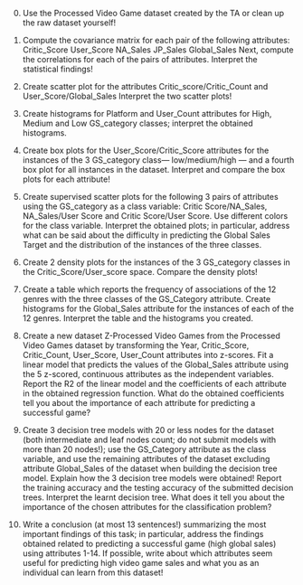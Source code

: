 0.	Use the Processed Video Game dataset created by the TA or clean up the raw dataset yourself! 

1.	Compute the covariance matrix for each pair of the following attributes: 
    Critic_Score
    User_Score
    NA_Sales
    JP_Sales
    Global_Sales
    Next, compute the correlations for each of the pairs of attributes. Interpret the statistical findings! 

2.	Create scatter plot for the attributes Critic_score/Critic_Count and User_Score/Global_Sales Interpret the two scatter plots! 

3.	Create histograms for Platform and User_Count attributes for High, Medium and Low GS_category classes; interpret the obtained histograms. 

4.	Create box plots for the User_Score/Critic_Score attributes for the instances of the 3 GS_category class— low/medium/high — and a fourth box plot for all instances in the dataset. Interpret and compare the box plots for each attribute! 

5.	Create supervised scatter plots for the following 3 pairs of attributes using the GS_category as a class variable: Critic Score/NA_Sales, NA_Sales/User Score and Critic Score/User Score. Use different colors for the class variable. Interpret the obtained plots; in particular, address what can be said about the difficulty in predicting the Global Sales Target and the distribution of the instances of the three classes. 

6.	Create 2 density plots for the instances of the 3 GS_category classes in the Critic_Score/User_score space. Compare the density plots! 

7.	Create a table which reports the frequency of associations of the 12 genres with the three classes of the GS_Category attribute. Create histograms for the Global_Sales attribute for the instances of each of the 12 genres. Interpret the table and the histograms you created. 

8.	Create a new dataset Z-Processed Video Games from the Processed Video Games dataset by transforming the Year, Critic_Score, Critic_Count, User_Score, User_Count attributes into z-scores. Fit a linear model that predicts the values of the Global_Sales attribute using the 5 z-scored, continuous attributes as the independent variables. Report the R2 of the linear model and the coefficients of each attribute in the obtained regression function. What do the obtained coefficients tell you about the importance of each attribute for predicting a successful game? 

9.	Create 3 decision tree models with 20 or less nodes for the dataset (both intermediate and leaf nodes count; do not submit models with more than 20 nodes!); use the GS_Category attribute as the class variable, and use the remaining attributes of the dataset excluding attribute Global_Sales of the dataset when building the decision tree model. Explain how the 3 decision tree models were obtained! Report the training accuracy and the testing accuracy of the submitted decision trees. Interpret the learnt decision tree. What does it tell you about the importance of the chosen attributes for the classification problem? 

10.	Write a conclusion (at most 13 sentences!) summarizing the most important findings of this task; in particular, address the findings obtained related to predicting a successful game (high global sales) using attributes 1-14. If possible, write about which attributes seem useful for predicting high video game sales and what you as an individual can learn from this dataset!

